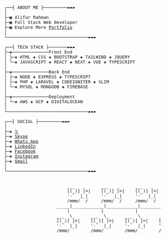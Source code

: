 <pre>


┌──┤ ABOUT ME ├─────────▰▰▰
│
├─▣ Alifur Rahman
├─▣ Full Stack Web Developer
├─▣ Explore More <a href="https://alifur-rahman.netlify.app/">Portfolio</a>
│
└───────────────────────────────▰▰▰

┌──┤ TECH STACK ├───────▰▰▰
├─◈──────────────Front End
│ ├─◈ HTML ◈ CSS ◈ BOOTSTRAP ◈ TAILWIND ◈ JQUERY
│ └─◈ JAVASCRIPT ◈ REACT ◈ NEXT ◈ VUE ◈ TYPESCRIPT 
│
├─◈──────────────Back End
│ ├─◈ NODE ◈ EXPRESS ◈ TYPESCRIPT 
│ ├─◈ PHP ◈ LARAVEL ◈ CODEIGNITER ◈ SLIM 
│ └─◈ MYSQL ◈ MONGODB ◈ FIREBASE  
│
├─◈──────────────Deployment 
│ └─◈ AWS ◈ GCP ◈ DIGITALOCEAN 
│
└───────────────────────────────▰▰▰

┌──┤ SOCIAL ├─────────▰▰▰
│
├─◈ <a href="https://twitter.com/alifur_rahman_t">𝕏</a>
├─◈ <a href="https://join.skype.com/invite/fMk2yEHzhMIt">Skype</a>
├─◈ <a href="https://api.whatsapp.com/send/?phone=8801733061986&text=Hello!">Whats App</a>
├─◈ <a href="https://www.linkedin.com/in/alifur-rahman-l/">LinkedIn</a>
├─◈ <a href="https://www.facebook.com/alifurcoder/">Facebook</a>
├─◈ <a href="https://www.instagram.com/alifur_rahmam/">Instagram</a>
├─◈ <a href="mailto://alifurcoder@gmail.com">Gmail</a>
│
└───────────────────────────────▰▰▰


                        ___   _      ___   _      ___   _      ___   _      ___   _   
                        [(_)] |=|    [(_)] |=|    [(_)] |=|    [(_)] |=|    [(_)] |=|  
                        '-`  |_|     '-`  |_|     '-`  |_|     '-`  |_|     '-`  |_|  
                        /mmm/  /     /mmm/  /     /mmm/  /     /mmm/  /     /mmm/  /   
                    _____|____________|____________|____________|____________|_________
                        |            |            |            |            |           
                    ___  \_      ___  \_      ___  \_      ___  \_      ___  \_       
                    [(_)] |=|    [(_)] |=|    [(_)] |=|    [(_)] |=|    [(_)] |=|      
                    '-`  |_|     '-`  |_|     '-`  |_|     '-`  |_|     '-`  |_|      
                    /mmm/        /mmm/        /mmm/        /mmm/        /mmm/           

</pre>
